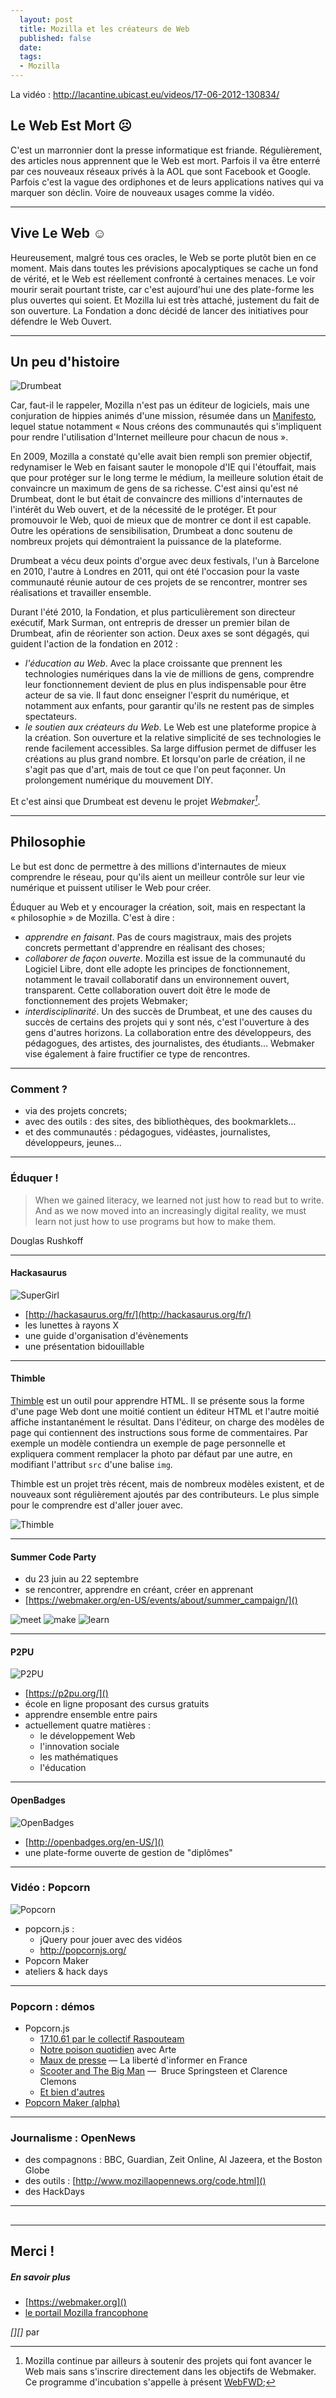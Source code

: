 ```yaml
---
  layout: post
  title: Mozilla et les créateurs de Web
  published: false
  date: 
  tags:
  - Mozilla
---
```


La vidéo : http://lacantine.ubicast.eu/videos/17-06-2012-130834/


## Le Web Est Mort ☹

C'est un marronnier dont la presse informatique est friande. Régulièrement, des articles nous apprennent que le Web est mort. Parfois il va être enterré par ces nouveaux réseaux privés à la AOL que sont Facebook et Google. Parfois c'est la vague des ordiphones et de leurs applications natives qui va marquer son déclin. Voire de nouveaux usages comme la vidéo.

---

## Vive Le Web ☺

Heureusement, malgré tous ces oracles, le Web se porte plutôt bien en ce moment. Mais dans toutes les prévisions apocalyptiques se cache un fond de vérité, et le Web est réellement confronté à certaines menaces. Le voir mourir serait pourtant triste, car c'est aujourd'hui une des plate-forme les plus ouvertes qui soient. Et Mozilla lui est très attaché, justement du fait de son ouverture. La Fondation a donc décidé de lancer des initiatives pour défendre le Web Ouvert.

---

## Un peu d'histoire

![Drumbeat](https://www.drumbeat.org/media/images/drumbeat-logo-splash.png)

Car, faut-il le rappeler, Mozilla n'est pas un éditeur de logiciels, mais une conjuration de hippies animés d'une mission, résumée dans un [Manifesto](http://www.mozilla.org/about/manifesto.fr.html), lequel statue notamment « Nous créons des communautés qui s'impliquent pour rendre l'utilisation d'Internet meilleure pour chacun de nous ».

En 2009, Mozilla a constaté qu'elle avait bien rempli son premier objectif, redynamiser le Web en faisant sauter le monopole d'IE qui l'étouffait, mais que pour protéger sur le long terme le médium, la meilleure solution était de convaincre un maximum de gens de sa richesse. C'est ainsi qu'est né Drumbeat, dont le but était de convaincre des millions d'internautes de l'intérêt du Web ouvert, et de la nécessité de le protéger. Et pour promouvoir le Web, quoi de mieux que de montrer ce dont il est capable. Outre les opérations de sensibilisation, Drumbeat a donc soutenu de nombreux projets qui démontraient la puissance de la plateforme.

Drumbeat a vécu deux points d'orgue avec deux festivals, l'un à Barcelone en 2010, l'autre à Londres en 2011, qui ont été l'occasion pour la vaste communauté réunie autour de ces projets de se rencontrer, montrer ses réalisations et travailler ensemble.

Durant l'été 2010, la Fondation, et plus particulièrement son directeur exécutif, Mark Surman, ont entrepris de dresser un premier bilan de Drumbeat, afin de réorienter son action. Deux axes se sont dégagés, qui guident l'action de la fondation en 2012 :

* *l'éducation au Web*. Avec la place croissante que prennent les technologies numériques dans la vie de millions de gens, comprendre leur fonctionnement devient de plus en plus indispensable pour être acteur de sa vie. Il faut donc enseigner l'esprit du numérique, et notamment aux enfants, pour garantir qu'ils ne restent pas de simples spectateurs.
* *le soutien aux créateurs du Web*. Le Web est une plateforme propice à la création. Son ouverture et la relative simplicité de ses technologies le rende facilement accessibles. Sa large diffusion permet de diffuser les créations au plus grand nombre. Et lorsqu'on parle de création, il ne s'agit pas que d'art, mais de tout ce que l'on peut façonner. Un prolongement numérique du mouvement DIY.

Et c'est ainsi que Drumbeat est devenu le projet *Webmaker[^WebFwd]*.

[^WebFwd]: Mozilla continue par ailleurs à soutenir des projets qui font avancer le Web mais sans s'inscrire directement dans les objectifs de Webmaker. Ce programme d'incubation s'appelle à présent [WebFWD](https://webfwd.org/);

---

## Philosophie

Le but est donc de permettre à des millions d'internautes de mieux comprendre le réseau, pour qu'ils aient un meilleur contrôle sur leur vie numérique et puissent utiliser le Web pour créer.

Éduquer au Web et y encourager la création, soit, mais en respectant la « philosophie » de Mozilla. C'est à dire :

* *apprendre en faisant*. Pas de cours magistraux, mais des projets concrets permettant d'apprendre en réalisant des choses;
* *collaborer de façon ouverte*. Mozilla est issue de la communauté du Logiciel Libre, dont elle adopte les principes de fonctionnement, notamment le travail collaboratif dans un environnement ouvert, transparent. Cette collaboration ouvert doit être le mode de fonctionnement des projets Webmaker;
* *interdisciplinarité*. Un des succès de Drumbeat, et une des causes du succès de certains des projets qui y sont nés, c'est l'ouverture à des gens d'autres horizons. La collaboration entre des développeurs, des pédagogues, des artistes, des journalistes, des étudiants… Webmaker vise également à faire fructifier ce type de rencontres.

---

### Comment ?

* via des projets concrets;
* avec des outils : des sites, des bibliothèques, des bookmarklets…
* et des communautés : pédagogues, vidéastes, journalistes, développeurs, jeunes…

---

### Éduquer !

<section vocab="http://schema.org/" about="" typeof="Article" class="cite">
<blockquote property="articleBody" cite="">
When we gained literacy, we learned not just how to read but to write. And as we now moved into an increasingly digital reality, we must learn not just how to use programs but how to make them.
</blockquote>
<footer><span class="author vcard"><span property="dc:contributor" class="fn">Douglas Rushkoff</span></span></footer>
</section>

---

#### Hackasaurus

![SuperGirl](http://www.hackasaurus.org/images/goggles/supergirl.png)

* [http://hackasaurus.org/fr/](http://hackasaurus.org/fr/)
* les lunettes à rayons X
* une guide d'organisation d'évènements
* une présentation bidouillable

---

#### Thimble

[Thimble](https://thimble.webmaker.org/en-US/) est un outil pour apprendre HTML. Il se présente sous la forme d'une page Web dont une moitié contient un éditeur HTML et l'autre moitié affiche instantanément le résultat. Dans l'éditeur, on charge des modèles de page qui contiennent des instructions sous forme de commentaires. Par exemple un modèle contiendra un exemple de page personnelle et expliquera comment remplacer la photo par défaut par une autre, en modifiant l'attribut `src` d'une balise `img`.

Thimble est un projet très récent, mais de nombreux modèles existent, et de nouveaux sont régulièrement ajoutés par des contributeurs. Le plus simple pour le comprendre est d'aller jouer avec.

![Thimble](https://thimble.webmaker.org/media/img/projectpeoples.png)

---

#### Summer Code Party

* du 23 juin au 22 septembre
* se rencontrer, apprendre en créant, créer en apprenant
* [https://webmaker.org/en-US/events/about/summer_campaign/]()

![meet](https://webmaker.org/media/img/icons/meet.jpg)
![make](https://webmaker.org/media/img/icons/make.jpg)
![learn](https://webmaker.org/media/img/icons/learn.jpg)

---

#### P2PU

![P2PU](https://p2pu.org/media/images/schools/1/9b9930e4ff276adb7d1925c9a6e1435c_1.png)

* [https://p2pu.org/]()
* école en ligne proposant des cursus gratuits
* apprendre ensemble entre pairs
* actuellement quatre matières :
  * le développement Web
  * l'innovation sociale
  * les mathématiques
  * l'éducation

---

#### OpenBadges

![OpenBadges](http://billymeinke.files.wordpress.com/2012/03/screen-shot-2012-03-22-at-8-21-17-pm.png)

* [http://openbadges.org/en-US/]()
* une plate-forme ouverte de gestion de "diplômes"

---

### Vidéo : Popcorn

![Popcorn](http://mozillapopcorn.org/wp-content/themes/popcorn/images/poster.png)

* popcorn.js :
  * jQuery pour jouer avec des vidéos
  * http://popcornjs.org/
* Popcorn Maker
* ateliers & hack days

---

### Popcorn : démos

* Popcorn.js
  * [17.10.61 par le collectif Raspouteam](http://www.raspouteam.org/1961/)
  * [Notre poison quotidien](http://notre-poison-quotidien.arte.tv/fr/) avec Arte
  * [Maux de presse](http://stagepro.ateliercfd.org/mauxdepresse/) — La liberté d'informer en France
  * [Scooter and The Big Man](http://scooterandthebigman.org/index.html) —  Bruce Springsteen et Clarence Clemons
  * [Et bien d'autres](http://popcornjs.org/demos)
* [Popcorn Maker (alpha)](http://mozillapopcorn.org:8888)

---

### Journalisme : OpenNews

* des compagnons : BBC, Guardian, Zeit Online, Al Jazeera, et the Boston Globe
* des outils : [http://www.mozillaopennews.org/code.html]()
* des HackDays

---

<!-- we need you ! -->
## 


---

## Merci !

##### En savoir plus

* [https://webmaker.org]()
* [le portail Mozilla francophone](http://mozfr.org/)

<section vocab="http://schema.org/" about="" typeof="Article" class="cite">
<blockquote property="articleBody" cite="">
<div markdown="1">
</div>
</blockquote>
<footer><cite>[][]</cite> par <span class="author vcard"><span property="dc:contributor" class="fn"></span></span></footer>
</section>


